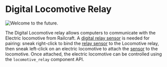 # Digital Locomotive Relay

![Welcome to the future.](block:computronics:computronics.locomotiveRelay)

The Digital Locomotive relay allows computers to communicate with the Electric locomotive from Railcraft. A [digital relay sensor](../../item/railcraft/relay_sensor.md) is needed for pairing: sneak right-click to bind the [relay sensor](../../item/railcraft/relay_sensor.md) to the Locomotive relay, then sneak left-click on an electric locomotive to attach the [sensor](../../item/railcraft/relay_sensor.md) to the locomotive. Once attached, the electric locomotive can be controlled using the `locomotive_relay` component API.
